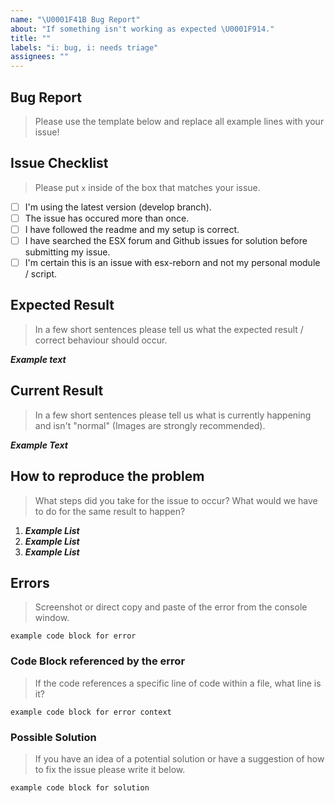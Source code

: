 ```yaml
---
name: "\U0001F41B Bug Report"
about: "If something isn't working as expected \U0001F914."
title: ""
labels: "i: bug, i: needs triage"
assignees: ""
---
```


## Bug Report

> Please use the template below and replace all example lines with your issue!

## Issue Checklist

> Please put `x` inside of the box that matches your issue.

- [ ] I'm using the latest version (develop branch).
- [ ] The issue has occured more than once.
- [ ] I have followed the readme and my setup is correct.
- [ ] I have searched the ESX forum and Github issues for solution before submitting my issue.
- [ ] I'm certain this is an issue with esx-reborn and not my personal module / script.

## Expected Result

> In a few short sentences please tell us what the expected result / correct behaviour should occur.

**_Example text_**

## Current Result

> In a few short sentences please tell us what is currently happening and isn't "normal" (Images are strongly recommended).

**_Example Text_**

## How to reproduce the problem

> What steps did you take for the issue to occur? What would we have to do for the same result to happen?

1. **_Example List_**
2. **_Example List_**
3. **_Example List_**

## Errors

> Screenshot or direct copy and paste of the error from the console window.

`example code block for error`

### Code Block referenced by the error

> If the code references a specific line of code within a file, what line is it?

`example code block for error context`

### Possible Solution

> If you have an idea of a potential solution or have a suggestion of how to fix the issue please write it below.

`example code block for solution`
